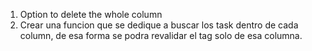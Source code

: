 1. Option to delete the whole column
2. Crear una funcion que se dedique a buscar los task dentro de cada column, de esa forma se podra revalidar el tag solo de esa columna.
